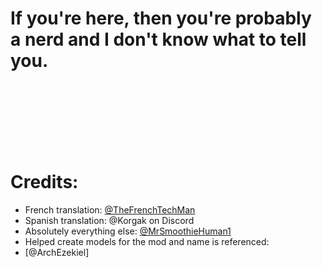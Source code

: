 # If you're here, then you're probably a nerd and I don't know what to tell you.
<br />
<br />
<br />
<br />
<br />
<br />

# Credits:
- French translation: [@TheFrenchTechMan](https://github.com/TheFrenchTechMan)
- Spanish translation: @Korgak on Discord
- Absolutely everything else: [@MrSmoothieHuman1](https://github.com/MrSmoothieHuman1)
- Helped create models for the mod and name is referenced:
- [@ArchEzekiel]
